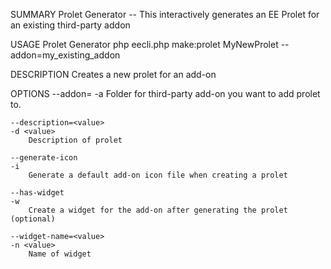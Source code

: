 SUMMARY
    Prolet Generator -- This interactively generates an EE Prolet for an existing third-party addon

USAGE
    Prolet Generator php eecli.php make:prolet MyNewProlet --addon=my_existing_addon

DESCRIPTION
    Creates a new prolet for an add-on

OPTIONS
    --addon=<value>
    -a <value>
        Folder for third-party add-on you want to add prolet to.

    --description=<value>
    -d <value>
        Description of prolet

    --generate-icon
    -i
        Generate a default add-on icon file when creating a prolet

    --has-widget
    -w
        Create a widget for the add-on after generating the prolet (optional)

    --widget-name=<value>
    -n <value>
        Name of widget

